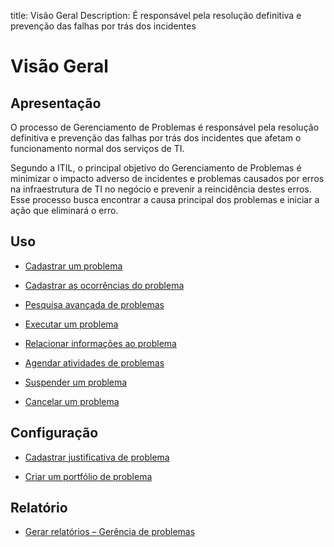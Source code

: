 title: Visão Geral 
Description: É responsável pela resolução definitiva e prevenção das falhas por trás dos incidentes

# Visão Geral

Apresentação
----------------

O processo de Gerenciamento de Problemas é responsável pela resolução definitiva
e prevenção das falhas por trás dos incidentes que afetam o funcionamento normal
dos serviços de TI.

Segundo a ITIL, o principal objetivo do Gerenciamento de Problemas é minimizar o
impacto adverso de incidentes e problemas causados por erros na infraestrutura
de TI no negócio e prevenir a reincidência destes erros. Esse processo busca
encontrar a causa principal dos problemas e iniciar a ação que eliminará o erro.

Uso
----------------

-   [Cadastrar um problema](/pt-br/citsmart-platform-9/processes/problem/use/register-problem.html)

-   [Cadastrar as ocorrências do problema](/pt-br/citsmart-platform-9/processes/problem/use/problem-occurrences.html)

-   [Pesquisa avançada de problemas](/pt-br/citsmart-platform-9/processes/problem/use/advanced-search-for-problem.html)

-   [Executar um problema](/pt-br/citsmart-platform-9/processes/problem/use/problem-execution.html)

-   [Relacionar informações ao problema](/pt-br/citsmart-platform-9/processes/problem/use/relate-information-to-problem.html)

-   [Agendar atividades de problemas](/pt-br/citsmart-platform-9/processes/problem/use/schedule-problem-activities.html)

-   [Suspender um problema](/pt-br/citsmart-platform-9/processes/problem/use/suspend-problem.html)

-   [Cancelar um problema](/pt-br/citsmart-platform-9/processes/problem/use/cancel-problem.html)

Configuração
----------------

-   [Cadastrar justificativa de problema](/pt-br/citsmart-platform-9/processes/problem/configuration/problem-justification.html)

-   [Criar um portfólio de problema](/pt-br/citsmart-platform-9/processes/problem/configuration/problem-portfolio.html)

Relatório
-------------

-   [Gerar relatórios – Gerência de problemas](/pt-br/citsmart-platform-9/processes/problem/use/generate-reports-problem-management.html)

<!-- !!! tip "About"

    <b>Product/Version:</b> CITSmart | 9.00 &nbsp;&nbsp;
    <b>Updated:</b>01/31/2019 – Larissa Lourenço
